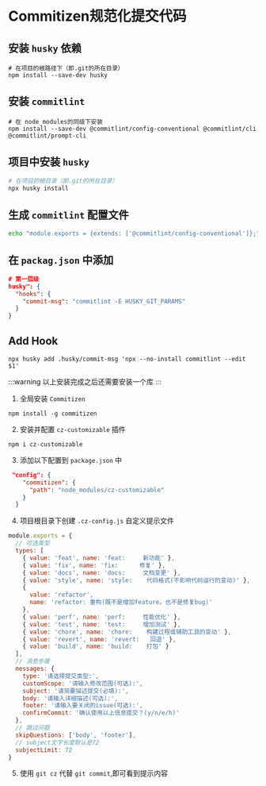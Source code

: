 
# Commitizen规范化提交代码

## 安装 `husky` 依赖

```
# 在项目的根路径下（即.git的所在目录）
npm install --save-dev husky
```

## 安装 `commitlint`

```
# 在 node_modules的同级下安装
npm install --save-dev @commitlint/config-conventional @commitlint/cli @commitlint/prompt-cli
```
## 项目中安装 `husky`
```sh
# 在项目的根目录（即.git的所在目录）
npx husky install

```
## 生成 `commitlint` 配置文件

```sh
echo "module.exports = {extends: ['@commitlint/config-conventional']};" > commitlint.config.js
```

## 在 `packag.json` 中添加

```json
# 第一层级
husky": {
  "hooks": {
    "commit-msg": "commitlint -E HUSKY_GIT_PARAMS"
  }
}
```

## Add Hook
```
npx husky add .husky/commit-msg 'npx --no-install commitlint --edit $1'
```

:::warning
以上安装完成之后还需要安装一个库
:::

1. 全局安装 `Commitizen`
```
npm install -g commitizen
```
2. 安装并配置 `cz-customizable` 插件

```
npm i cz-customizable
```
3. 添加以下配置到 `package.json` 中
```json
 "config": {
    "commitizen": {
      "path": "node_modules/cz-customizable"
    }
  }
```
4. 项目根目录下创建 `.cz-config.js` 自定义提示文件
```js
module.exports = {
  // 可选类型
  types: [
    { value: 'feat', name: 'feat:     新功能' },
    { value: 'fix', name: 'fix:      修复' },
    { value: 'docs', name: 'docs:     文档变更' },
    { value: 'style', name: 'style:    代码格式(不影响代码运行的变动)' },
    {
      value: 'refactor',
      name: 'refactor: 重构(既不是增加feature，也不是修复bug)'
    },
    { value: 'perf', name: 'perf:     性能优化' },
    { value: 'test', name: 'test:     增加测试' },
    { value: 'chore', name: 'chore:    构建过程或辅助工具的变动' },
    { value: 'revert', name: 'revert:   回退' },
    { value: 'build', name: 'build:    打包' }
  ],
  // 消息步骤
  messages: {
    type: '请选择提交类型:',
    customScope: '请输入修改范围(可选):',
    subject: '请简要描述提交(必填):',
    body: '请输入详细描述(可选):',
    footer: '请输入要关闭的issue(可选):',
    confirmCommit: '确认使用以上信息提交？(y/n/e/h)'
  },
  // 跳过问题
  skipQuestions: ['body', 'footer'],
  // subject文字长度默认是72
  subjectLimit: 72
}
```
5. 使用 `git cz` 代替 `git commit`,即可看到提示内容
<!-- ![git cz提示](/public/cz_alt.jpg) -->